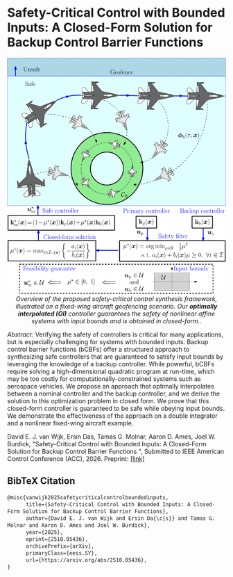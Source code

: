 # Safety-Critical Control with Bounded Inputs: A Closed-Form Solution for Backup Control Barrier Functions

<p align="center">
  <img src="hero.png" alt="Hero figure" width="550"><br>
  <em>Overview of the proposed safety-critical control synthesis framework, illustrated on a fixed-wing aircraft geofencing scenario. Our <b>optimally interpolated (OI)</b> controller guarantees the safety of nonlinear affine systems with input bounds and is obtained in closed-form..</em>
</p>

*Abstract*: 
Verifying the safety of controllers is critical for many applications, but is especially challenging for systems with bounded inputs. Backup control barrier functions (bCBFs) offer a structured approach to synthesizing safe controllers that are guaranteed to satisfy input bounds by leveraging the knowledge of a backup controller. While powerful, bCBFs require solving a high-dimensional quadratic program at run-time, which may be too costly for computationally-constrained systems such as aerospace vehicles. We propose an approach that optimally interpolates between a nominal controller and the backup controller, and we derive the solution to this optimization problem in closed form. We prove that this closed-form controller is guaranteed to be safe while obeying input bounds. We demonstrate the effectiveness of the approach on a double integrator and a nonlinear fixed-wing aircraft example.

David E. J. van Wijk, Ersin Das, Tamas G. Molnar, Aaron D. Ames, Joel W. Burdick, "Safety-Critical Control with Bounded Inputs: A Closed-Form Solution for Backup Control Barrier Functions
", Submitted to IEEE American Control Conference (ACC), 2026. Preprint: [[link]](https://arxiv.org/abs/2510.05436#)

## BibTeX Citation

```
@misc{vanwijk2025safetycriticalcontrolboundedinputs,
      title={Safety-Critical Control with Bounded Inputs: A Closed-Form Solution for Backup Control Barrier Functions}, 
      author={David E. J. van Wijk and Ersin Da{\c{s}} and Tamas G. Molnar and Aaron D. Ames and Joel W. Burdick},
      year={2025},
      eprint={2510.05436},
      archivePrefix={arXiv},
      primaryClass={eess.SY},
      url={https://arxiv.org/abs/2510.05436}, 
}
```
